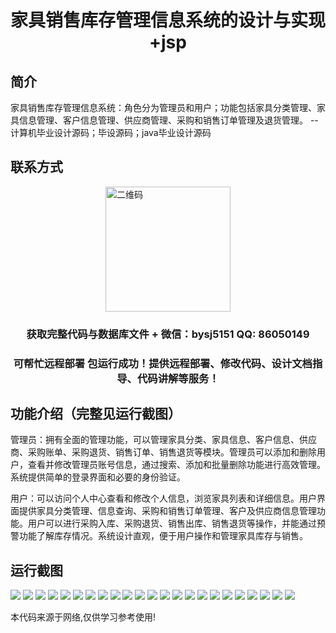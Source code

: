 <p><h1 align="center">家具销售库存管理信息系统的设计与实现+jsp</h1></p>

## 简介
家具销售库存管理信息系统：角色分为管理员和用户；功能包括家具分类管理、家具信息管理、客户信息管理、供应商管理、采购和销售订单管理及退货管理。    --计算机毕业设计源码；毕设源码；java毕业设计源码


## 联系方式
<img src="https://bs-1329754181.cos.ap-shanghai.myqcloud.com/wx.jpg" alt="二维码" style="display: block; margin: 0 auto;" width="200px">
<p><h3 align="center">获取完整代码与数据库文件 + 微信：bysj5151 QQ: 86050149</h3></p>
<p><h3 align="center">可帮忙远程部署 包运行成功！提供远程部署、修改代码、设计文档指导、代码讲解等服务！</h3></p>

## 功能介绍（完整见运行截图）
管理员：拥有全面的管理功能，可以管理家具分类、家具信息、客户信息、供应商、采购账单、采购退货、销售订单、销售退货等模块。管理员可以添加和删除用户，查看并修改管理员账号信息，通过搜索、添加和批量删除功能进行高效管理。系统提供简单的登录界面和必要的身份验证。

用户：可以访问个人中心查看和修改个人信息，浏览家具列表和详细信息。用户界面提供家具分类管理、信息查询、采购和销售订单管理、客户及供应商信息管理功能。用户可以进行采购入库、采购退货、销售出库、销售退货等操作，并能通过预警功能了解库存情况。系统设计直观，便于用户操作和管理家具库存与销售。


## 运行截图
![](https://bs-1329754181.cos.ap-shanghai.myqcloud.com/ssm/FurnitureSalesInventoryManagementSystem/img/001.jpg)
![](https://bs-1329754181.cos.ap-shanghai.myqcloud.com/ssm/FurnitureSalesInventoryManagementSystem/img/002.jpg)
![](https://bs-1329754181.cos.ap-shanghai.myqcloud.com/ssm/FurnitureSalesInventoryManagementSystem/img/003.jpg)
![](https://bs-1329754181.cos.ap-shanghai.myqcloud.com/ssm/FurnitureSalesInventoryManagementSystem/img/004.jpg)
![](https://bs-1329754181.cos.ap-shanghai.myqcloud.com/ssm/FurnitureSalesInventoryManagementSystem/img/005.jpg)
![](https://bs-1329754181.cos.ap-shanghai.myqcloud.com/ssm/FurnitureSalesInventoryManagementSystem/img/006.jpg)
![](https://bs-1329754181.cos.ap-shanghai.myqcloud.com/ssm/FurnitureSalesInventoryManagementSystem/img/007.jpg)
![](https://bs-1329754181.cos.ap-shanghai.myqcloud.com/ssm/FurnitureSalesInventoryManagementSystem/img/008.jpg)
![](https://bs-1329754181.cos.ap-shanghai.myqcloud.com/ssm/FurnitureSalesInventoryManagementSystem/img/009.jpg)
![](https://bs-1329754181.cos.ap-shanghai.myqcloud.com/ssm/FurnitureSalesInventoryManagementSystem/img/010.jpg)
![](https://bs-1329754181.cos.ap-shanghai.myqcloud.com/ssm/FurnitureSalesInventoryManagementSystem/img/011.jpg)
![](https://bs-1329754181.cos.ap-shanghai.myqcloud.com/ssm/FurnitureSalesInventoryManagementSystem/img/012.jpg)
![](https://bs-1329754181.cos.ap-shanghai.myqcloud.com/ssm/FurnitureSalesInventoryManagementSystem/img/013.jpg)
![](https://bs-1329754181.cos.ap-shanghai.myqcloud.com/ssm/FurnitureSalesInventoryManagementSystem/img/014.jpg)
![](https://bs-1329754181.cos.ap-shanghai.myqcloud.com/ssm/FurnitureSalesInventoryManagementSystem/img/015.jpg)
![](https://bs-1329754181.cos.ap-shanghai.myqcloud.com/ssm/FurnitureSalesInventoryManagementSystem/img/016.jpg)
![](https://bs-1329754181.cos.ap-shanghai.myqcloud.com/ssm/FurnitureSalesInventoryManagementSystem/img/017.jpg)
![](https://bs-1329754181.cos.ap-shanghai.myqcloud.com/ssm/FurnitureSalesInventoryManagementSystem/img/018.jpg)
![](https://bs-1329754181.cos.ap-shanghai.myqcloud.com/ssm/FurnitureSalesInventoryManagementSystem/img/019.jpg)
![](https://bs-1329754181.cos.ap-shanghai.myqcloud.com/ssm/FurnitureSalesInventoryManagementSystem/img/020.jpg)
![](https://bs-1329754181.cos.ap-shanghai.myqcloud.com/ssm/FurnitureSalesInventoryManagementSystem/img/021.jpg)
![](https://bs-1329754181.cos.ap-shanghai.myqcloud.com/ssm/FurnitureSalesInventoryManagementSystem/img/022.jpg)
![](https://bs-1329754181.cos.ap-shanghai.myqcloud.com/ssm/FurnitureSalesInventoryManagementSystem/img/023.jpg)

<p>本代码来源于网络,仅供学习参考使用!</p>
